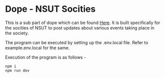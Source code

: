 # Dope - NSUT Socities

This is a sub part of dope which can be found [Here](https://nsut-societies.itsdope.in). It is built specifically for the socities of NSUT to post updates about various events taking place in the society.

The program can be executed by setting up the .env.local file. Refer to example.env.local for the same.

Execution of the program is as follows -

```
npm i
npm run dev
```
